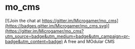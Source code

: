# mo_cms

[![Join the chat at https://gitter.im/Microgamer/mo_cms](https://badges.gitter.im/Microgamer/mo_cms.svg)](https://gitter.im/Microgamer/mo_cms?utm_source=badge&utm_medium=badge&utm_campaign=pr-badge&utm_content=badge)
A free and MOdular CMS
